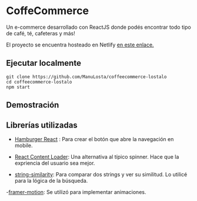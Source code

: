 # CoffeCommerce

Un e-commerce desarrollado con ReactJS donde podés encontrar todo tipo de café, té, cafeteras y más!

El proyecto se encuentra hosteado en Netlify [en este enlace.](https://coffeecommerce.netlify.app/)

## Ejecutar localmente

```
git clone https://github.com/ManuLosta/coffeecommerce-lostalo
cd coffeecommerce-lostalo
npm start
```

## Demostración

## Librerías utilizadas

- [Hamburger React](https://www.npmjs.com/package/hamburger-react) : Para crear el botón que abre la navegación en mobile.

- [React Content Loader](https://github.com/danilowoz/react-content-loader): Una alternativa al típico spinner. Hace que la expriencia del usuario sea mejor.

- [string-similarity](https://www.npmjs.com/package/string-similarity): Para comparar dos strings y ver su similitud. Lo utilicé para la lógica de la búsqueda.

-[framer-motion](https://www.framer.com/motion/): Se utilizó para implementar animaciones.
